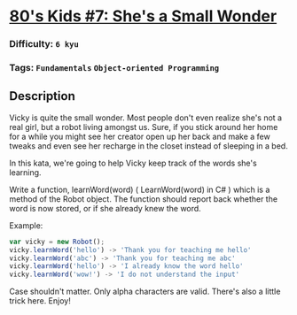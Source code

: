 # [80's Kids #7: She's a Small Wonder](https://www.codewars.com/kata/56743fd3a12043ffbb000049)

### Difficulty: `6 kyu`

### Tags: `Fundamentals` `Object-oriented Programming`

## Description

Vicky is quite the small wonder. Most people don't even realize she's not a real girl, but a robot living amongst us. Sure, if you stick around her home for a while you might see her creator open up her back and make a few tweaks and even see her recharge in the closet instead of sleeping in a bed.

In this kata, we're going to help Vicky keep track of the words she's learning.

Write a function, learnWord(word) ( LearnWord(word) in C# ) which is a method of the Robot object. The function should report back whether the word is now stored, or if she already knew the word.

Example:

```js
var vicky = new Robot();
vicky.learnWord('hello') -> 'Thank you for teaching me hello'
vicky.learnWord('abc') -> 'Thank you for teaching me abc'
vicky.learnWord('hello') -> 'I already know the word hello'
vicky.learnWord('wow!') -> 'I do not understand the input'
```

Case shouldn't matter. Only alpha characters are valid. There's also a little trick here. Enjoy!